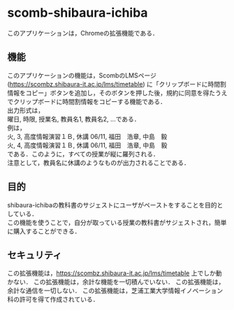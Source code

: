 # scomb-shibaura-ichiba
このアプリケーションは，Chromeの拡張機能である．  

## 機能
このアプリケーションの機能は，ScombのLMSページ (https://scombz.shibaura-it.ac.jp/lms/timetable) に「クリップボードに時間割情報をコピー」ボタンを追加し，そのボタンを押した後，規約に同意を得たうえでクリップボードに時間割情報をコピーする機能である．  
出力形式は，  
曜日, 時限, 授業名, 教員名1, 教員名2, ...である．  
例は，  
火, 3, 高度情報演習１Ｂ, 休講 06/11, 福田　浩章, 中島　毅   
火, 4, 高度情報演習１Ｂ, 休講 06/11, 福田　浩章, 中島　毅  
である．このように，すべての授業が縦に羅列される．  
注意として，教員名に休講のようなものが出力されることである．  

## 目的
shibaura-ichibaの教科書のサジェストにユーザがペーストをすることを目的としている．  
この機能を使うことで，自分が取っている授業の教科書がサジェストされ，簡単に購入することができる．  

## セキュリティ
この拡張機能は，https://scombz.shibaura-it.ac.jp/lms/timetable 上でしか動かない．
この拡張機能は，余計な機能を一切積んでいない．
この拡張機能は，余計な通信を一切しない．
この拡張機能は，芝浦工業大学情報イノベーション科の許可を得て作成されている．
